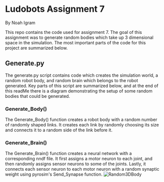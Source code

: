 # Ludobots Assignment 7
By Noah Igram

This repo contains the code used for assignment 7. The goal of this assignment was to generate random bodies which take up 3 dimensional space in the simulation. The most important parts of the code for this project are summarized below. 


## Generate.py
The generate.py script contains code which creates the simulation world, a random robot body, and random brain which belongs to the robot generated. Key parts of this script are summarized below, and at the end of this readMe there is a diagram demonstrating the setup of some random bodies that could be generated.

### Generate_Body()
The Generate_Body() function creates a robot body with a random number of randomly shaped links. It creates each link by randomly choosing its size and connects it to a random side of the link before it.

### Generate_Brain()
The Generate_Brain() function creates a neural network with a corresponding nndf file. It first assigns a motor neuron to each joint, and then randomly assigns sensor neurons to some of the joints. Lastly, it connects each sensor neuron to each motor neuron with a random synaptic weight using pyrosim's Send_Synapse function. ![Random3DBody](https://user-images.githubusercontent.com/75544386/220231503-1c5ac866-97dd-407c-8d4e-9a28791b0224.jpg)
